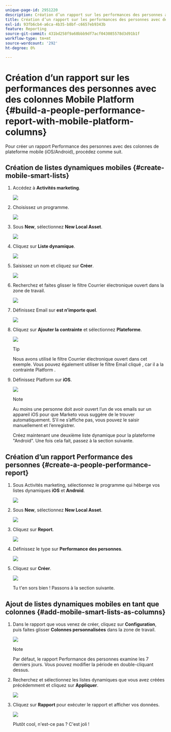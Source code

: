 ```yaml
---
unique-page-id: 2951220
description: Création d’un rapport sur les performances des personnes avec les colonnes de la plateforme mobile - Documents Marketo - Documentation du produit
title: Création d’un rapport sur les performances des personnes avec des colonnes Mobile Platform
exl-id: 93fb6cb4-a6ca-4b35-b8bf-c6657eb9343b
feature: Reporting
source-git-commit: 431bd258f9a68bbb9df7acf043085578d3d91b1f
workflow-type: tm+mt
source-wordcount: '292'
ht-degree: 0%

---
```


# Création d’un rapport sur les performances des personnes avec des colonnes Mobile Platform {#build-a-people-performance-report-with-mobile-platform-columns}

Pour créer un rapport Performance des personnes avec des colonnes de plateforme mobile (iOS/Android), procédez comme suit.

## Création de listes dynamiques mobiles {#create-mobile-smart-lists}

1. Accédez à **Activités marketing**.

   ![](assets/ma.png)

1. Choisissez un programme.

   ![](assets/two-1.png)

1. Sous **New**, sélectionnez **New Local Asset**.

   ![](assets/three-1.png)

1. Cliquez sur **Liste dynamique**.

   ![](assets/four-1.png)

1. Saisissez un nom et cliquez sur **Créer**.

   ![](assets/five-1.png)

1. Recherchez et faites glisser le filtre Courrier électronique ouvert dans la zone de travail.

   ![](assets/six-1.png)

1. Définissez Email sur **est n’importe quel**.

   ![](assets/seven.png)

1. Cliquez sur **Ajouter la contrainte** et sélectionnez **Plateforme**.

   ![](assets/eight.png)

   >[!TIP]
   >
   >Nous avons utilisé le filtre Courrier électronique ouvert dans cet exemple. Vous pouvez également utiliser le filtre Email cliqué , car il a la contrainte Platform .

1. Définissez Platform sur **iOS**.

   ![](assets/nine.png)

   >[!NOTE]
   >
   >Au moins une personne doit avoir ouvert l’un de vos emails sur un appareil iOS pour que Marketo vous suggère de le trouver automatiquement. S’il ne s’affiche pas, vous pouvez le saisir manuellement et l’enregistrer.

   Créez maintenant une deuxième liste dynamique pour la plateforme &quot;Android&quot;. Une fois cela fait, passez à la section suivante.

## Création d’un rapport Performance des personnes {#create-a-people-performance-report}

1. Sous Activités marketing, sélectionnez le programme qui héberge vos listes dynamiques **iOS** et **Android**.

   ![](assets/ten.png)

1. Sous **New**, sélectionnez **New Local Asset**.

   ![](assets/eleven.png)

1. Cliquez sur **Report**.

   ![](assets/twelve.png)

1. Définissez le type sur **Performance des personnes**.

   ![](assets/thirteen.png)

1. Cliquez sur **Créer**.

   ![](assets/fourteen.png)

   Tu t&#39;en sors bien ! Passons à la section suivante.

## Ajout de listes dynamiques mobiles en tant que colonnes {#add-mobile-smart-lists-as-columns}

1. Dans le rapport que vous venez de créer, cliquez sur **Configuration**, puis faites glisser **Colonnes personnalisées** dans la zone de travail.

   ![](assets/fifteen.png)

   >[!NOTE]
   >
   >Par défaut, le rapport Performance des personnes examine les 7 derniers jours. Vous pouvez modifier la période en double-cliquant dessus.

1. Recherchez et sélectionnez les listes dynamiques que vous avez créées précédemment et cliquez sur **Appliquer**.

   ![](assets/sixteen.png)

1. Cliquez sur **Rapport** pour exécuter le rapport et afficher vos données.

   ![](assets/seventeen.png)

   Plutôt cool, n&#39;est-ce pas ? C&#39;est joli !
